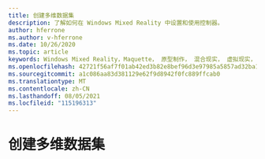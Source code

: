 ```yaml
---
title: 创建多维数据集
description: 了解如何在 Windows Mixed Reality 中设置和使用控制器。
author: hferrone
ms.author: v-hferrone
ms.date: 10/26/2020
ms.topic: article
keywords: Windows Mixed Reality，Maquette， 原型制作， 混合现实， 虚拟现实， VR， MR， 反馈， 反馈中心， bug
ms.openlocfilehash: 42721f56af7f01ab42ed3b82e8bef96d3e97985a5857ad32ba10fa07a3dfd238
ms.sourcegitcommit: a1c086aa83d381129e62f9d8942f0fc889ffcab0
ms.translationtype: MT
ms.contentlocale: zh-CN
ms.lasthandoff: 08/05/2021
ms.locfileid: "115196313"
---
```

# <a name="creating-a-cube"></a>创建多维数据集

<!-- TODO(Harrison/Stefan): Can we get a short set of instructions and screenshots to take a new user through setup and a more fleshed out usage example? 
                            - For example, a start to finish process for creating, debugging, and sharing results of an onscreen cube.
-->